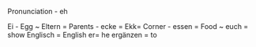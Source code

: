 Pronunciation - eh

Ei - Egg ~
Eltern = Parents -
ecke = Ekk= Corner -
essen = Food ~
euch = show
Englisch = English
er= he
ergänzen = to 


